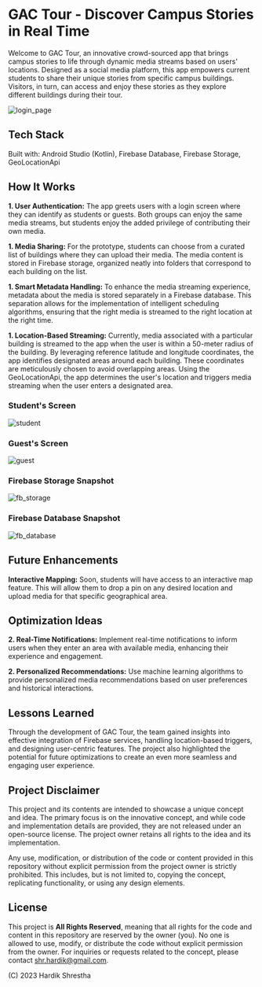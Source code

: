 # GAC Tour - Discover Campus Stories in Real Time
Welcome to GAC Tour, an innovative crowd-sourced app that brings campus stories to life through dynamic media streams based on users' locations. Designed as a social media platform, this app empowers current students to share their unique stories from specific campus buildings. Visitors, in turn, can access and enjoy these stories as they explore different buildings during their tour.

![login_page](https://github.com/hardikshr/GAC-Tour/assets/110008888/54b4b36e-dbee-4ba0-8bac-f23a68770512)

## Tech Stack
Built with: Android Studio (Kotlin), Firebase Database, Firebase Storage, GeoLocationApi

## How It Works
**1. User Authentication:** The app greets users with a login screen where they can identify as students or guests. Both groups can enjoy the same media streams, but students enjoy the added privilege of contributing their own media.

**1. Media Sharing:** For the prototype, students can choose from a curated list of buildings where they can upload their media. The media content is stored in Firebase storage, organized neatly into folders that correspond to each building on the list.

**1. Smart Metadata Handling:** To enhance the media streaming experience, metadata about the media is stored separately in a Firebase database. This separation allows for the implementation of intelligent scheduling algorithms, ensuring that the right media is streamed to the right location at the right time.

**1. Location-Based Streaming:** Currently, media associated with a particular building is streamed to the app when the user is within a 50-meter radius of the building. By leveraging reference latitude and longitude coordinates, the app identifies designated areas around each building. These coordinates are meticulously chosen to avoid overlapping areas. Using the GeoLocationApi, the app determines the user's location and triggers media streaming when the user enters a designated area.

### Student's Screen
![student](https://github.com/hardikshr/GAC-Tour/assets/110008888/259c86d1-04ff-4d40-b8a0-61e34c646b4c)

### Guest's Screen
![guest](https://github.com/hardikshr/GAC-Tour/assets/110008888/25ecc31a-541e-4144-ac76-e2bcca383826)

### Firebase Storage Snapshot
![fb_storage](https://github.com/hardikshr/GAC-Tour/assets/110008888/78052890-21a2-45a1-912d-de529bd49ce3)

### Firebase Database Snapshot
![fb_database](https://github.com/hardikshr/GAC-Tour/assets/110008888/56d0e4fb-61ca-4e11-8527-a308b0129291)

## Future Enhancements
**Interactive Mapping:** Soon, students will have access to an interactive map feature. This will allow them to drop a pin on any desired location and upload media for that specific geographical area.

## Optimization Ideas
**2. Real-Time Notifications:** Implement real-time notifications to inform users when they enter an area with available media, enhancing their experience and engagement.

**2. Personalized Recommendations:** Use machine learning algorithms to provide personalized media recommendations based on user preferences and historical interactions.

## Lessons Learned

Through the development of GAC Tour, the team gained insights into effective integration of Firebase services, handling location-based triggers, and designing user-centric features. The project also highlighted the potential for future optimizations to create an even more seamless and engaging user experience.

## Project Disclaimer

This project and its contents are intended to showcase a unique concept and idea. The primary focus is on the innovative concept, and while code and implementation details are provided, they are not released under an open-source license. The project owner retains all rights to the idea and its implementation.

Any use, modification, or distribution of the code or content provided in this repository without explicit permission from the project owner is strictly prohibited. This includes, but is not limited to, copying the concept, replicating functionality, or using any design elements.

## License

This project is **All Rights Reserved**, meaning that all rights for the code and content in this repository are reserved by the owner (you). No one is allowed to use, modify, or distribute the code without explicit permission from the owner. For inquiries or requests related to the concept, please contact shr.hardik@gmail.com.

(C) 2023 Hardik Shrestha




